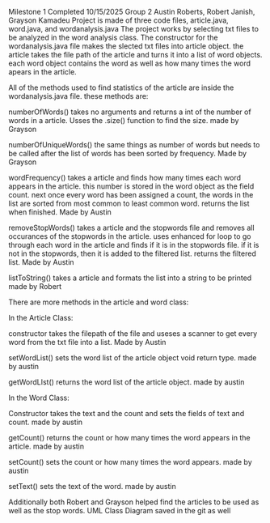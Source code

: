Milestone 1 Completed 10/15/2025
Group 2 Austin Roberts, Robert Janish, Grayson Kamadeu
Project is made of three code files, article.java, word.java, and wordanalysis.java
The project works by selecting txt files to be analyzed in the word analysis class. The constructor for the wordanalysis.java file makes the slected txt files into article object.
the article takes the file path of the article and turns it into a list of word objects. each word object contains the word as well as how many times the word apears in the article.

All of the methods used to find statistics of the article are inside the wordanalysis.java file.
these methods are:

numberOfWords()
takes no arguments and returns a int of the number of words in a article. Usses the .size() function to find the size. made by Grayson

numberOfUniqueWords()
the same things as number of words but needs to be called after the list of words has been sorted by frequency. Made by Grayson

wordFrequency()
takes a article and finds how many times each word appears in the article. this number is stored in the word object as the field count. next once every word has been assigned a count,
the words in the list are sorted from most common to least common word. returns the list when finished. Made by Austin

removeStopWords()
takes a article and the stopwords file and removes all occurances of the stopwords in the article. uses enhanced for loop to go through each word in the article and finds if it is in the stopwords file.
if it is not in the stopwords, then it is added to the filtered list. returns the filtered list. Made by Austin

listToString()
takes a article and formats the list into a string to be printed made by Robert



There are more methods in the article and word class:

In the Article Class:

constructor takes the filepath of the file and useses a scanner to get every word from the txt file into a list. Made by Austin

setWordList() sets the word list of the article object void return type. made by austin

getWordLIst() returns the word list of the article object. made by austin

In the Word Class:

Constructor takes the text and the count and sets the fields of text and count. made by austin

getCount() returns the count or how many times the word appears in the article. made by austin

setCount() sets the count or how many times the word appears. made by austin

setText() sets the text of the word. made by austin


Additionally both Robert and Grayson helped find the articles to be used as well as the stop words.
UML Class Diagram saved in the git as well


